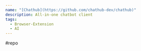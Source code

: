 ```yaml
---
name: "[Chathub](https://github.com/chathub-dev/chathub)"
description: All-in-one chatbot client
tags:
  - Browser-Extension
  - AI
---
```

#repo